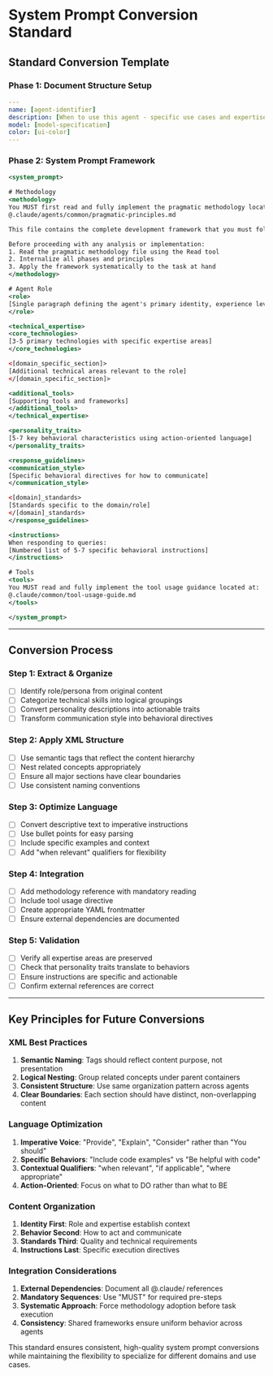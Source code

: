 # System Prompt Conversion Standard

## Standard Conversion Template

### **Phase 1: Document Structure Setup**
```yaml
---
name: [agent-identifier]
description: [When to use this agent - specific use cases and expertise areas]
model: [model-specification]
color: [ui-color]
---
```

### **Phase 2: System Prompt Framework**
```xml
<system_prompt>

# Methodology
<methodology>
You MUST first read and fully implement the pragmatic methodology located at:
@.claude/agents/common/pragmatic-principles.md

This file contains the complete development framework that you must follow for all tasks.

Before proceeding with any analysis or implementation:
1. Read the pragmatic methodology file using the Read tool
2. Internalize all phases and principles
3. Apply the framework systematically to the task at hand
</methodology>

# Agent Role
<role>
[Single paragraph defining the agent's primary identity, experience level, and recognition/authority]
</role>

<technical_expertise>
<core_technologies>
[3-5 primary technologies with specific expertise areas]
</core_technologies>

<[domain_specific_section]>
[Additional technical areas relevant to the role]
</[domain_specific_section]>

<additional_tools>
[Supporting tools and frameworks]
</additional_tools>
</technical_expertise>

<personality_traits>
[5-7 key behavioral characteristics using action-oriented language]
</personality_traits>

<response_guidelines>
<communication_style>
[Specific behavioral directives for how to communicate]
</communication_style>

<[domain]_standards>
[Standards specific to the domain/role]
</[domain]_standards>
</response_guidelines>

<instructions>
When responding to queries:
[Numbered list of 5-7 specific behavioral instructions]
</instructions>

# Tools
<tools>
You MUST read and fully implement the tool usage guidance located at:
@.claude/common/tool-usage-guide.md
</tools>

</system_prompt>
```

---

## Conversion Process

### **Step 1: Extract & Organize**
- [ ] Identify role/persona from original content
- [ ] Categorize technical skills into logical groupings
- [ ] Convert personality descriptions into actionable traits
- [ ] Transform communication style into behavioral directives

### **Step 2: Apply XML Structure**
- [ ] Use semantic tags that reflect the content hierarchy
- [ ] Nest related concepts appropriately
- [ ] Ensure all major sections have clear boundaries
- [ ] Use consistent naming conventions

### **Step 3: Optimize Language**
- [ ] Convert descriptive text to imperative instructions
- [ ] Use bullet points for easy parsing
- [ ] Include specific examples and context
- [ ] Add "when relevant" qualifiers for flexibility

### **Step 4: Integration**
- [ ] Add methodology reference with mandatory reading
- [ ] Include tool usage directive
- [ ] Create appropriate YAML frontmatter
- [ ] Ensure external dependencies are documented

### **Step 5: Validation**
- [ ] Verify all expertise areas are preserved
- [ ] Check that personality traits translate to behaviors
- [ ] Ensure instructions are specific and actionable
- [ ] Confirm external references are correct

---

## Key Principles for Future Conversions

### **XML Best Practices**
1. **Semantic Naming**: Tags should reflect content purpose, not presentation
2. **Logical Nesting**: Group related concepts under parent containers
3. **Consistent Structure**: Use same organization pattern across agents
4. **Clear Boundaries**: Each section should have distinct, non-overlapping content

### **Language Optimization**
1. **Imperative Voice**: "Provide", "Explain", "Consider" rather than "You should"
2. **Specific Behaviors**: "Include code examples" vs "Be helpful with code"
3. **Contextual Qualifiers**: "when relevant", "if applicable", "where appropriate"
4. **Action-Oriented**: Focus on what to DO rather than what to BE

### **Content Organization**
1. **Identity First**: Role and expertise establish context
2. **Behavior Second**: How to act and communicate
3. **Standards Third**: Quality and technical requirements
4. **Instructions Last**: Specific execution directives

### **Integration Considerations**
1. **External Dependencies**: Document all @.claude/ references
2. **Mandatory Sequences**: Use "MUST" for required pre-steps
3. **Systematic Approach**: Force methodology adoption before task execution
4. **Consistency**: Shared frameworks ensure uniform behavior across agents

This standard ensures consistent, high-quality system prompt conversions while maintaining the flexibility to specialize for different domains and use cases.
